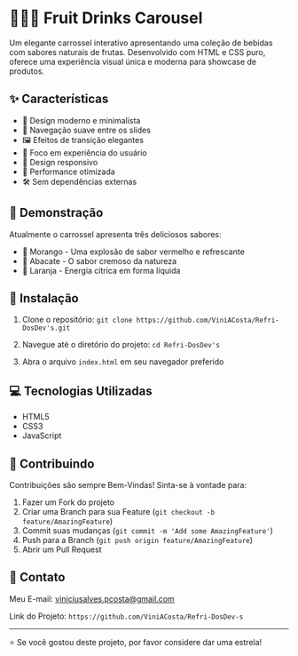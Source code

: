 # 🍓🥑🍊 Fruit Drinks Carousel

Um elegante carrossel interativo apresentando uma coleção de bebidas com sabores naturais de frutas. Desenvolvido com HTML e CSS puro, oferece uma experiência visual única e moderna para showcase de produtos.


## ✨ Características

- 🎨 Design moderno e minimalista
- 🔄 Navegação suave entre os slides
- 🖼️ Efeitos de transição elegantes
- 🎯 Foco em experiência do usuário
- 📱 Design responsivo
- 🚀 Performance otimizada
- 🛠️ Sem dependências externas

## 🎯 Demonstração

Atualmente o carrossel apresenta três deliciosos sabores:

- 🍓 Morango - Uma explosão de sabor vermelho e refrescante
- 🥑 Abacate - O sabor cremoso da natureza
- 🍊 Laranja - Energia cítrica em forma líquida

## 🚀 Instalação

1. Clone o repositório:
`git clone https://github.com/ViniACosta/Refri-DosDev's.git`


2. Navegue até o diretório do projeto:
`cd Refri-DosDev's`

3. Abra o arquivo `index.html` em seu navegador preferido

## 💻 Tecnologias Utilizadas

- HTML5
- CSS3
- JavaScript 

## 🤝 Contribuindo

Contribuições são sempre Bem-Vindas! Sinta-se à vontade para:

1. Fazer um Fork do projeto
2. Criar uma Branch para sua Feature (`git checkout -b feature/AmazingFeature`)
3. Commit suas mudanças (`git commit -m 'Add some AmazingFeature'`)
4. Push para a Branch (`git push origin feature/AmazingFeature`)
5. Abrir um Pull Request

## 📧 Contato
Meu E-mail: viniciusalves.pcosta@gmail.com

Link do Projeto: `https://github.com/ViniACosta/Refri-DosDev-s`

---

⭐️ Se você gostou deste projeto, por favor considere dar uma estrela!
